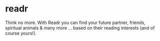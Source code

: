 # readr
Think no more. 
With Readr you can find your future partner, friends, spiritual animals & many more ... based on their reading interests (and of course yours!).

